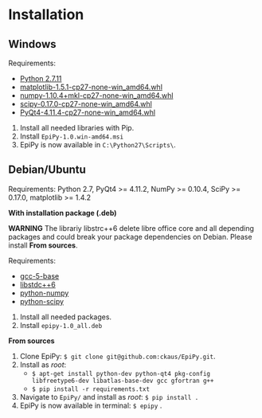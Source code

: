 # Installation

## Windows

Requirements:

* [Python 2.7.11](https://www.python.org/downloads/release/python-2711/)
* [matplotlib-1.5.1-cp27-none-win_amd64.whl](http://www.lfd.uci.edu/~gohlke/pythonlibs/#matplotlib)
* [numpy-1.10.4+mkl-cp27-none-win_amd64.whl](http://www.lfd.uci.edu/~gohlke/pythonlibs/#numpy)
* [scipy-0.17.0-cp27-none-win_amd64.whl](http://www.lfd.uci.edu/~gohlke/pythonlibs/#scipy)
* [PyQt4-4.11.4-cp27-none-win_amd64.whl](http://www.lfd.uci.edu/~gohlke/pythonlibs/#pyqt4)

1. Install all needed libraries with Pip.
2. Install `EpiPy-1.0.win-amd64.msi`
3. EpiPy is now available in `C:\Python27\Scripts\`.

## Debian/Ubuntu
Requirements: Python 2.7, PyQt4 >= 4.11.2, NumPy >= 0.10.4, SciPy >= 0.17.0, matplotlib >= 1.4.2

**With installation package (.deb)**

**WARNING** The librariy libstrc++6 delete libre office core and all depending packages and could break your package dependencies on Debian. Please install **From sources**. 

Requirements:

* [gcc-5-base](https://packages.debian.org/stretch/gcc-5-base)
* [libstdc++6](https://packages.debian.org/stretch/libstdc++6)
* [python-numpy](https://packages.debian.org/stretch/python-numpy)
* [python-scipy](https://packages.debian.org/stretch/python-scipy)

1. Install all needed packages.
2. Install `epipy-1.0_all.deb`

**From sources**

1. Clone EpiPy: `$ git clone git@github.com:ckaus/EpiPy.git`.
2. Install as *root*:
    * `$ apt-get install python-dev python-qt4 pkg-config libfreetype6-dev libatlas-base-dev gcc gfortran g++`
    * `$ pip install -r requirements.txt`
3. Navigate to `EpiPy/` and install as *root*: `$ pip install .`
4. EpiPy is now available in terminal: `$ epipy` .

